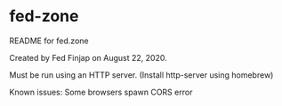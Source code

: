 # fed-zone

README for fed.zone

Created by Fed Finjap on August 22, 2020.

Must be run using an HTTP server. (Install http-server using homebrew)

Known issues: Some browsers spawn CORS error
